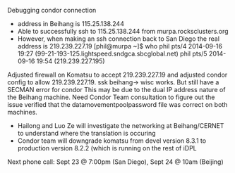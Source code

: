 Debugging condor connection
* address in Beihang is 115.25.138.244
* Able to successfully ssh to 115.25.138.244 from murpa.rocksclusters.org 
* However, when making an ssh connection back to San Diego the real address is 219.239.227.19 
[phil@murpa ~]$ who
phil     pts/4        2014-09-16 19:27 (99-21-193-125.lightspeed.sndgca.sbcglobal.net)
phil     pts/5        2014-09-16 19:54 (219.239.227.195)

Adjusted firewall on Komatsu to accept 219.239.227.19 and adjusted condor config to allow 219.239.227.19. ssk beihang-> wisc
works. But still have a SECMAN error for condor
This may be due to the dual IP address nature of the Beihang machine. Need Condor Team consultation to figure out the issue
verified that the datamovementpoolpassword file was correct on both machines.

* Hailong and Luo Ze will investigate the networking at Beihang/CERNET to understand where the translation is occuring
* Condor team will downgrade komatsu from devel version 8.3.1 to production version 8.2.2 (which is running on the rest of iDPL

Next phone call: Sept 23 @ 7:00pm (San Diego), Sept 24 @ 10am (Beijing)


